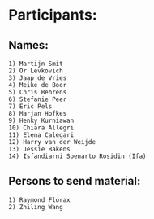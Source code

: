 # Participants:

## Names:

	1) Martijn Smit	
	2) Or Levkovich
	3) Jaap de Vries
	4) Meike de Boer
	5) Chris Behrens
	6) Stefanie Peer
	7) Eric Pels
	8) Marjan Hofkes
	9) Henky Kurniawan
	10) Chiara Allegri
	11) Elena Calegari
	12) Harry van der Weijde
	13) Jessie Bakens
	14) Isfandiarni Soenarto Rosidin (Ifa)
	
## Persons to send material:

	1) Raymond Florax
	2) Zhiling Wang
